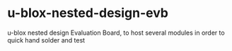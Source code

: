 # u-blox-nested-design-evb
u-blox nested design Evaluation Board, to host several modules in order to quick hand solder and test
